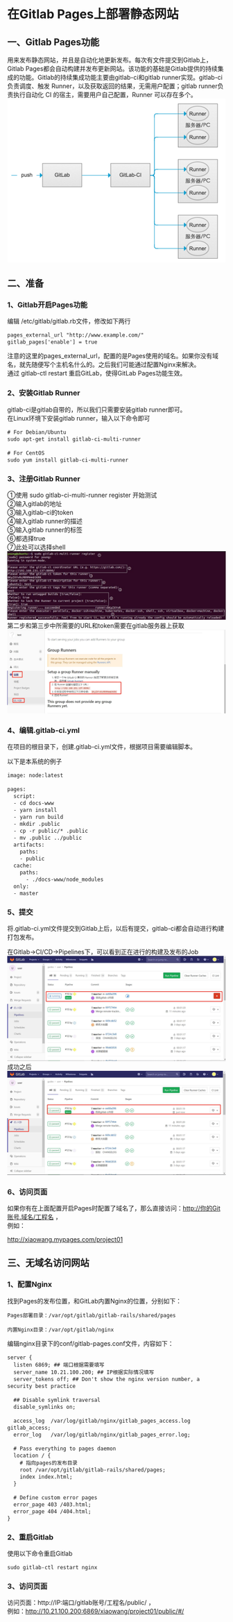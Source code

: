 # 在Gitlab Pages上部署静态网站

## 一、Gitlab Pages功能
用来发布静态网站，并且是自动化地更新发布。每次有文件提交到Gitlab上，Gitlab Pages都会自动构建并发布更新网站。该功能的基础是Gitlab提供的持续集成的功能。Gitlab的持续集成功能主要由gitlab-ci和gitlab runner实现。gitlab-ci负责调度、触发 Runner，以及获取返回的结果，无需用户配置；gitlab runner负责执行自动化 CI 的宿主，需要用户自己配置，Runner 可以存在多个。
![avator](./img/gitlab-ci-0.jpg)

## 二、准备
### 1、Gitlab开启Pages功能
编辑 /etc/gitlab/gitlab.rb文件，修改如下两行
```
pages_external_url "http://www.example.com/"
gitlab_pages['enable'] = true
```
注意的这里的pages_external_url，配置的是Pages使用的域名。如果你没有域名，就先随便写个主机名什么的。之后我们可能通过配置Nginx来解决。<br/>
通过 gitlab-ctl restart 重启GitLab，使得GitLab Pages功能生效。

### 2、安装Gitlab Runner
gitlab-ci是gitlab自带的，所以我们只需要安装gitlab runner即可。<br/>
在Linux环境下安装gitlab runner，输入以下命令即可
```
# For Debian/Ubuntu
sudo apt-get install gitlab-ci-multi-runner

# For CentOS
sudo yum install gitlab-ci-multi-runner
```

### 3、注册Gitlab Runner
➀使用 sudo gitlab-ci-multi-runner register 开始测试<br/>
➁输入gitlab的地址<br/>
➂输入gitlab-ci的token<br/>
➃输入gitlab runner的描述<br/>
➄输入gitlab runner的标签<br/>
➅都选择true<br/>
➆此处可以选择shell<br/>
![avator](./img/gitlab-ci-1.jpg)
第二步和第三步中所需要的URL和token需要在gitlab服务器上获取
![avator](./img/gitlab-ci-2.jpg)

### 4、编辑.gitlab-ci.yml
在项目的根目录下，创建.gitlab-ci.yml文件，根据项目需要编辑脚本。

以下是本系统的例子
```
image: node:latest

pages:
  script:
  - cd docs-www
  - yarn install
  - yarn run build
  - mkdir .public
  - cp -r public/* .public
  - mv .public ../public 
  artifacts:
    paths:
    - public
  cache:
    paths:
      - ./docs-www/node_modules
  only:
  - master

```

### 5、提交
将.gitlab-ci.yml文件提交到Gitlab上后，以后有提交，gitlab-ci都会自动进行构建打包发布。<br/>

在Gitlab->CI/CD->Pipelines下，可以看到正在进行的构建及发布的Job
![avator](./img/gitlab-ci-3.jpg)
成功之后
![avator](./img/gitlab-ci-4.jpg)

### 6、访问页面
如果你有在上面配置开启Pages时配置了域名了，那么直接访问：http://你的Git账号.域名/工程名 ，<br/>
例如：

http://xiaowang.mypages.com/project01

## 三、无域名访问网站
### 1、配置Nginx
找到Pages的发布位置，和GitLab内置Nginx的位置，分别如下：
```
Pages部署目录：/var/opt/gitlab/gitlab-rails/shared/pages

内置Nginx目录：/var/opt/gitlab/nginx
```
编辑nginx目录下的conf/gitlab-pages.conf文件，内容如下：
```
server {
  listen 6869; ## 端口根据需要填写
  server_name 10.21.100.200; ## IP根据实际情况填写
  server_tokens off; ## Don't show the nginx version number, a security best practice

  ## Disable symlink traversal
  disable_symlinks on;

  access_log  /var/log/gitlab/nginx/gitlab_pages_access.log gitlab_access;
  error_log   /var/log/gitlab/nginx/gitlab_pages_error.log;

  # Pass everything to pages daemon
  location / {
    # 指向pages的发布目录
    root /var/opt/gitlab/gitlab-rails/shared/pages;
    index index.html;
  }

  # Define custom error pages
  error_page 403 /403.html;
  error_page 404 /404.html;
}
```
### 2、重启Gitlab
使用以下命令重启Gitlab<br/>
```
sudo gitlab-ctl restart nginx
```

### 3、访问页面
访问页面：http://IP:端口/gitlab账号/工程名/public/ ，<br/>
例如：http://10.21.100.200:6869/xiaowang/project01/public/#/

